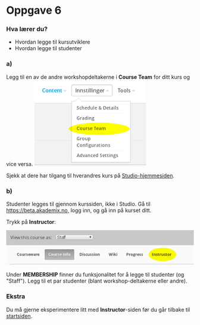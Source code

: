 # Oppgave 6

### Hva lærer du?
* Hvordan legge til kursutviklere
* Hvordan legge til studenter

### a)

Legg til en av de andre workshopdeltakerne i **Course Team** for ditt kurs og vice versa.
![Course team](team.png)

Sjekk at dere har tilgang til hverandres kurs på [Studio-hjemmesiden](https://beta.akademix.no:18010).

### b)

Studenter legges til gjennom kurssiden, ikke i Studio. Gå til https://beta.akademix.no, logg inn, og gå inn på kurset ditt.

Trykk på **Instructor**:

![Instructor tab](instructor.png)

Under **MEMBERSHIP** finner du funksjonalitet for å legge til studenter (og "Staff"). Legg til et par studenter (blant workshop-deltakerne eller andre).


### Ekstra

Du må gjerne eksperimentere litt med **Instructor**-siden før du går tilbake til [startsiden](../README.md#oppgaver).
